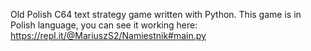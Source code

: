 Old Polish C64 text strategy game written with Python.
This game is in Polish language, you can see it working here: https://repl.it/@MariuszS2/Namiestnik#main.py
